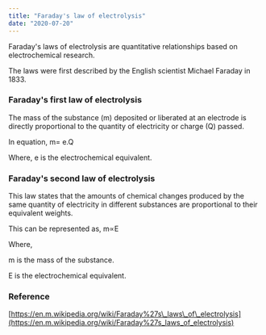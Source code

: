 ```yaml
---
title: "Faraday's law of electrolysis"
date: "2020-07-20"
---
```


Faraday's laws of electrolysis are quantitative relationships based on electrochemical research.

The laws were first described by the English scientist Michael Faraday in 1833.

### Faraday's first law of electrolysis

The mass of the substance (m) deposited or liberated at an electrode is directly proportional to the quantity of electricity or charge (Q) passed.

In equation, m= e.Q

Where, e is the electrochemical equivalent.

### Faraday's second law of electrolysis

This law states that the amounts of chemical changes produced by the same quantity of electricity in different substances are proportional to their equivalent weights.

This can be represented as, m∝E

Where,

m is the mass of the substance.

E is the electrochemical equivalent.

### Reference

[https://en.m.wikipedia.org/wiki/Faraday%27s\_laws\_of\_electrolysis](https://en.m.wikipedia.org/wiki/Faraday%27s_laws_of_electrolysis)

